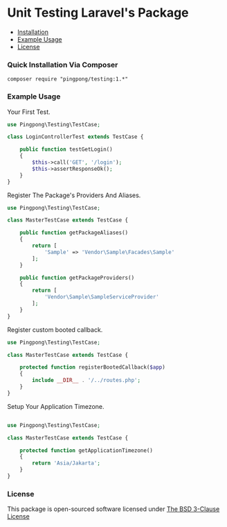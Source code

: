 # Unit Testing Laravel's Package

- [Installation](#quick-installation-via-composer)
- [Example Usage](#example-usage)
- [License](#license)

### Quick Installation Via Composer

```
composer require "pingpong/testing:1.*"
```

### Example Usage

Your First Test.

```php
use Pingpong\Testing\TestCase;

class LoginControllerTest extends TestCase {

    public function testGetLogin()
    {
        $this->call('GET', '/login');
        $this->assertResponseOk();
    }
}
```

Register The Package's Providers And Aliases.

```php
use Pingpong\Testing\TestCase;

class MasterTestCase extends TestCase {

    public function getPackageAliases()
    {
        return [
            'Sample' => 'Vendor\Sample\Facades\Sample'
        ];
    }

    public function getPackageProviders()
    {
        return [
            'Vendor\Sample\SampleServiceProvider'
        ];
    }
}
```

Register custom booted callback.

```php
use Pingpong\Testing\TestCase;

class MasterTestCase extends TestCase {

    protected function registerBootedCallback($app)
    {
        include __DIR__ . '/../routes.php';
    }
}
```

Setup Your Application Timezone.

```php

use Pingpong\Testing\TestCase;

class MasterTestCase extends TestCase {

    protected function getApplicationTimezone()
    {
        return 'Asia/Jakarta';
    }
}
```

### License

This package is open-sourced software licensed under [The BSD 3-Clause License](http://opensource.org/licenses/BSD-3-Clause)
